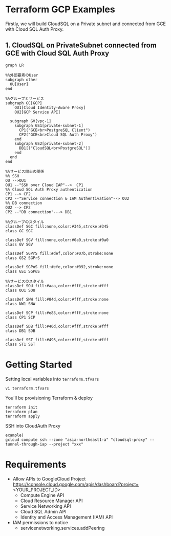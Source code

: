 # Terraform GCP Examples

Firstly, we will build CloudSQL on a Private subnet and connected from GCE with Cloud SQL Auth Proxy.

## 1. CloudSQL on PrivateSubnet connected from GCE with Cloud SQL Auth Proxy

```mermaid
graph LR

%%外部要素のUser
subgraph other
  OU[User]
end

%%グループとサービス
subgraph GC[GCP]
    OU1[Cloud Identity-Aware Proxy]
    OU2[GCP Service API]

  subgraph GV[vpc-1]
    subgraph GS1[private-subnet-1]
      CP1("GCE<br>PostgreSQL Client")
      CP2("GCE<br>Cloud SQL Auth Proxy")
    end
    subgraph GS2[private-subnet-2]
      DB1[("CloudSQL<br>PostgreSQL")]
    end
  end
end

%%サービス同士の関係
%% SSH
OU -->OU1
OU1 --"SSH over Cloud IAP"-->  CP1
%% Cloud SQL Auth Proxy authentication
CP1 --> CP2
CP2 --"Service connection & IAM Authentivation"--> OU2
%% DB connection
OU2 --> CP2
CP2 --"DB connection"---> DB1

%%グループのスタイル
classDef SGC fill:none,color:#345,stroke:#345
class GC SGC

classDef SGV fill:none,color:#0a0,stroke:#0a0
class GV SGV

classDef SGPrS fill:#def,color:#07b,stroke:none
class GS2 SGPrS

classDef SGPuS fill:#efe,color:#092,stroke:none
class GS1 SGPuS

%%サービスのスタイル
classDef SOU fill:#aaa,color:#fff,stroke:#fff
class OU1 SOU

classDef SNW fill:#84d,color:#fff,stroke:none
class NW1 SNW

classDef SCP fill:#e83,color:#fff,stroke:none
class CP1 SCP

classDef SDB fill:#46d,color:#fff,stroke:#fff
class DB1 SDB

classDef SST fill:#493,color:#fff,stroke:#fff
class ST1 SST

```


# Getting Started

Setting local variables into `terraform.tfvars`
```
vi terraform.tfvars
```

You'll be provisioning Terraform  & deploy
```
terraform init
terraform plan
terraform apply
```

SSH into CloudAuth Proxy
```
example)
gcloud compute ssh --zone "asia-northeast1-a" "cloudsql-proxy" --tunnel-through-iap --project "xxx"
```

# Requirements
- Allow APIs to GoogleCloud Project
  https://console.cloud.google.com/apis/dashboard?project=<YOUR_PROJECT_ID>
  - Compute Engine API
  - Cloud Resource Manager API
  - Service Networking API
  - Cloud SQL Admin API
  - Identity and Access Management (IAM) API
- IAM permissions to notice
  - servicenetworking.services.addPeering

